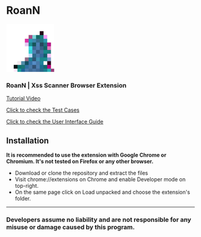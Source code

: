 # RoanN

<img src="icon.png" style="width:128px;height:128px;">

### RoanN | Xss Scanner Browser Extension

[Tutorial Video](https://www.youtube.com/watch?v=yyH8QZlJz4w)

[Click to check the Test Cases](TestCases.md)

[Click to check the User Interface Guide](UserInterface.md)

## Installation

**It is recommended to use the extension with Google Chrome or Chromium. It's not tested on Firefox or any other browser.**

* Download or clone the repository and extract the files
* Visit chrome://extensions on Chrome and enable Developer mode on top-right.
* On the same page click on Load unpacked and choose the extension's folder.


----
### Developers assume no liability and are not responsible for any misuse or damage caused by this program.
